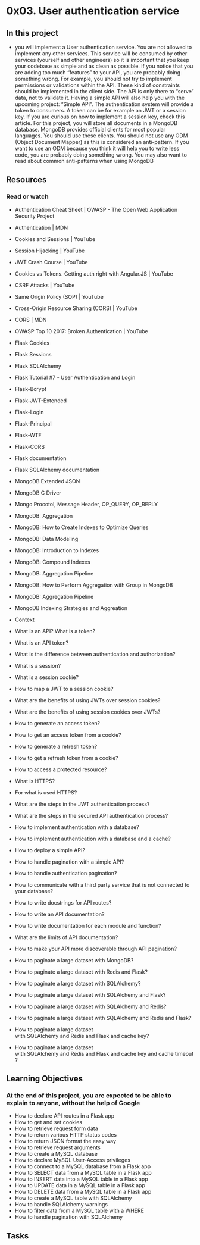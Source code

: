 # 0x03. User authentication service

## In this project

- you will implement a User authentication service. You are not allowed to implement any other services. This service will be consumed by other services (yourself and other engineers) so it is important that you keep your codebase as simple and as clean as possible. If you notice that you are adding too much “features” to your API, you are probably doing something wrong. For example, you should not try to implement permissions or validations within the API. These kind of constraints should be implemented in the client side. The API is only there to “serve” data, not to validate it. Having a simple API will also help you with the upcoming project: “Simple API”. The authentication system will provide a token to consumers. A token can be for example an JWT or a session key. If you are curious on how to implement a session key, check this article. For this project, you will store all documents in a MongoDB database. MongoDB provides official clients for most popular languages. You should use these clients. You should not use any ODM (Object Document Mapper) as this is considered an anti-pattern. If you want to use an ODM because you think it will help you to write less code, you are probably doing something wrong. You may also want to read about common anti-patterns when using MongoDB

## Resources

### Read or watch

- Authentication Cheat Sheet | OWASP - The Open Web Application Security Project
- Authentication | MDN
- Cookies and Sessions | YouTube
- Session Hijacking | YouTube
- JWT Crash Course | YouTube
- Cookies vs Tokens. Getting auth right with Angular.JS | YouTube
- CSRF Attacks | YouTube
- Same Origin Policy (SOP) | YouTube
- Cross-Origin Resource Sharing (CORS) | YouTube
- CORS | MDN
- OWASP Top 10 2017: Broken Authentication | YouTube
- Flask Cookies
- Flask Sessions
- Flask SQLAlchemy
- Flask Tutorial #7 - User Authentication and Login
- Flask-Bcrypt
- Flask-JWT-Extended
- Flask-Login
- Flask-Principal
- Flask-WTF
- Flask-CORS
- Flask documentation
- Flask SQLAlchemy documentation
- MongoDB Extended JSON
- MongoDB C Driver
- Mongo Procotol, Message Header, OP_QUERY, OP_REPLY
- MongoDB: Aggregation
- MongoDB: How to Create Indexes to Optimize Queries
- MongoDB: Data Modeling
- MongoDB: Introduction to Indexes
- MongoDB: Compound Indexes
- MongoDB: Aggregation Pipeline
- MongoDB: How to Perform Aggregation with Group in MongoDB
- MongoDB: Aggregation Pipeline
- MongoDB Indexing Strategies and Aggreation

- Context
- What is an API? What is a token?
- What is an API token?
- What is the difference between authentication and authorization?
- What is a session?
- What is a session cookie?
- How to map a JWT to a session cookie?
- What are the benefits of using JWTs over session cookies?
- What are the benefits of using session cookies over JWTs?
- How to generate an access token?
- How to get an access token from a cookie?
- How to generate a refresh token?
- How to get a refresh token from a cookie?
- How to access a protected resource?
- What is HTTPS?
- For what is used HTTPS?
- What are the steps in the JWT authentication process?
- What are the steps in the secured API authentication process?
- How to implement authentication with a database?
- How to implement authentication with a database and a cache?
- How to deploy a simple API?
- How to handle pagination with a simple API?
- How to handle authentication pagination?
- How to communicate with a third party service that is not connected to your database?
- How to write docstrings for API routes?
- How to write an API documentation?
- How to write documentation for each module and function?
- What are the limits of API documentation?
- How to make your API more discoverable through API pagination?
- How to paginate a large dataset with MongoDB?
- How to paginate a large dataset with Redis and Flask?
- How to paginate a large dataset with SQLAlchemy?
- How to paginate a large dataset with SQLAlchemy and Flask?
- How to paginate a large dataset with SQLAlchemy and Redis?
- How to paginate a large dataset with SQLAlchemy and Redis and Flask?
- How to paginate a large dataset with SQLAlchemy and Redis and Flask and cache key?
- How to paginate a large dataset with SQLAlchemy and Redis and Flask and cache key and cache timeout?

## Learning Objectives

### At the end of this project, you are expected to be able to explain to anyone, without the help of Google

- How to declare API routes in a Flask app
- How to get and set cookies
- How to retrieve request form data
- How to return various HTTP status codes
- How to return JSON format the easy way
- How to retrieve request arguments
- How to create a MySQL database
- How to declare MySQL User-Access privileges
- How to connect to a MySQL database from a Flask app
- How to SELECT data from a MySQL table in a Flask app
- How to INSERT data into a MySQL table in a Flask app
- How to UPDATE data in a MySQL table in a Flask app
- How to DELETE data from a MySQL table in a Flask app
- How to create a MySQL table with SQLAlchemy
- How to handle SQLAlchemy warnings
- How to filter data from a MySQL table with a WHERE
- How to handle pagination with SQLAlchemy

## Tasks
